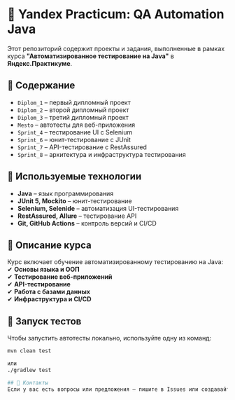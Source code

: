 # 🚀 Yandex Practicum: QA Automation Java

Этот репозиторий содержит проекты и задания, выполненные в рамках курса **"Автоматизированное тестирование на Java"** в **Яндекс.Практикуме**.

## 📌 Содержание
- `Diplom_1` – первый дипломный проект  
- `Diplom_2` – второй дипломный проект  
- `Diplom_3` – третий дипломный проект  
- `Mesto` – автотесты для веб-приложения  
- `Sprint_4` – тестирование UI с Selenium  
- `Sprint_6` – юнит-тестирование с JUnit  
- `Sprint_7` – API-тестирование с RestAssured  
- `Sprint_8` – архитектура и инфраструктура тестирования  

## 🔧 Используемые технологии
- **Java** – язык программирования  
- **JUnit 5, Mockito** – юнит-тестирование  
- **Selenium, Selenide** – автоматизация UI-тестирования  
- **RestAssured, Allure** – тестирование API  
- **Git, GitHub Actions** – контроль версий и CI/CD  

## 📖 Описание курса
Курс включает обучение автоматизированному тестированию на Java:  
✔ **Основы языка и ООП**  
✔ **Тестирование веб-приложений**  
✔ **API-тестирование**  
✔ **Работа с базами данных**  
✔ **Инфраструктура и CI/CD**  

## 🚀 Запуск тестов
Чтобы запустить автотесты локально, используйте одну из команд:

```bash
mvn clean test

или
./gradlew test

## 📝 Контакты
Если у вас есть вопросы или предложения – пишите в Issues или создавайте Pull Request.
